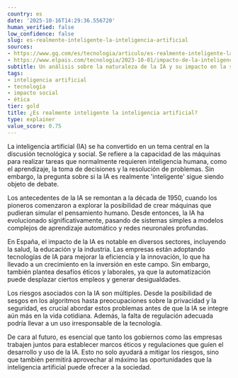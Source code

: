 ```yaml
---
country: es
date: '2025-10-16T14:29:36.556720'
human_verified: false
low_confidence: false
slug: es-realmente-inteligente-la-inteligencia-artificial
sources:
- https://www.gq.com/es/tecnologia/articulo/es-realmente-inteligente-la-inteligencia-artificial
- https://www.elpais.com/tecnologia/2023-10-01/impacto-de-la-inteligencia-artificial-en-espana.html
subtitle: Un análisis sobre la naturaleza de la IA y su impacto en la sociedad española.
tags:
- inteligencia artificial
- tecnología
- impacto social
- ética
tier: gold
title: ¿Es realmente inteligente la inteligencia artificial?
type: explainer
value_score: 0.75
---
```


<p>La inteligencia artificial (IA) se ha convertido en un tema central en la discusión tecnológica y social. Se refiere a la capacidad de las máquinas para realizar tareas que normalmente requieren inteligencia humana, como el aprendizaje, la toma de decisiones y la resolución de problemas. Sin embargo, la pregunta sobre si la IA es realmente 'inteligente' sigue siendo objeto de debate.</p><p>Los antecedentes de la IA se remontan a la década de 1950, cuando los pioneros comenzaron a explorar la posibilidad de crear máquinas que pudieran simular el pensamiento humano. Desde entonces, la IA ha evolucionado significativamente, pasando de sistemas simples a modelos complejos de aprendizaje automático y redes neuronales profundas.</p><p>En España, el impacto de la IA es notable en diversos sectores, incluyendo la salud, la educación y la industria. Las empresas están adoptando tecnologías de IA para mejorar la eficiencia y la innovación, lo que ha llevado a un crecimiento en la inversión en este campo. Sin embargo, también plantea desafíos éticos y laborales, ya que la automatización puede desplazar ciertos empleos y generar desigualdades.</p><p>Los riesgos asociados con la IA son múltiples. Desde la posibilidad de sesgos en los algoritmos hasta preocupaciones sobre la privacidad y la seguridad, es crucial abordar estos problemas antes de que la IA se integre aún más en la vida cotidiana. Además, la falta de regulación adecuada podría llevar a un uso irresponsable de la tecnología.</p><p>De cara al futuro, es esencial que tanto los gobiernos como las empresas trabajen juntos para establecer marcos éticos y regulaciones que guíen el desarrollo y uso de la IA. Esto no solo ayudará a mitigar los riesgos, sino que también permitirá aprovechar al máximo las oportunidades que la inteligencia artificial puede ofrecer a la sociedad.</p>